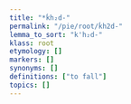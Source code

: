 ```yaml
---
title: "*ḱh₂d-"
permalink: "/pie/root/ḱh2d-"
lemma_to_sort: "k'h₂d-"
klass: root
etymology: []
markers: []
synonyms: []
definitions: ["to fall"]
topics: []
---
```

